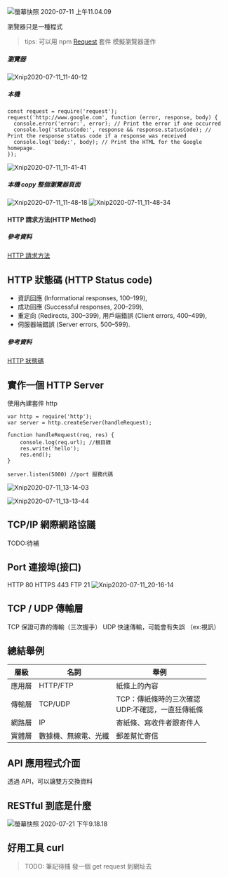 ![螢幕快照 2020-07-11 上午11.04.09](https://i.imgur.com/cLwTq6m.png)

瀏覽器只是一種程式
> tips:
> 可以用 npm [Request](https://www.npmjs.com/package/request) 套件 模擬瀏覽器運作

##### 瀏覽器
![Xnip2020-07-11_11-40-12](https://i.imgur.com/EqCN2Y1.jpg)

##### 本機
```
const request = require('request');
request('http://www.google.com', function (error, response, body) {
  console.error('error:', error); // Print the error if one occurred
  console.log('statusCode:', response && response.statusCode); // Print the response status code if a response was received
  console.log('body:', body); // Print the HTML for the Google homepage.
});
```
![Xnip2020-07-11_11-41-41](https://i.imgur.com/yzb2V5F.jpg)

##### 本機 copy 整個瀏覽器頁面
![Xnip2020-07-11_11-48-18](https://i.imgur.com/kHJjMCh.jpg)
![Xnip2020-07-11_11-48-34](https://i.imgur.com/rPOWn0h.jpg)

#### HTTP 請求方法(HTTP Method)
##### 參考資料
[HTTP 請求方法](https://developer.mozilla.org/zh-TW/docs/Web/HTTP/Methods)

## HTTP 狀態碼 (HTTP Status code)
- 資訊回應 (Informational responses, 100–199),
- 成功回應 (Successful responses, 200–299),
- 重定向 (Redirects, 300–399),
用戶端錯誤 (Client errors, 400–499),
- 伺服器端錯誤 (Server errors, 500–599).

##### 參考資料
[HTTP 狀態碼](https://developer.mozilla.org/zh-TW/docs/Web/HTTP/Status)


## 實作一個 HTTP Server
使用內建套件 http
```
var http = require('http');
var server = http.createServer(handleRequest);

function handleRequest(req, res) {
    console.log(req.url); //根目錄
    res.write('hello');
    res.end();
}

server.listen(5000) //port 服務代碼
```

![Xnip2020-07-11_13-14-03](https://i.imgur.com/Cxa6vJl.jpg)

![Xnip2020-07-11_13-13-44](https://i.imgur.com/kKKIja7.jpg)

## TCP/IP 網際網路協議
TODO:待補

## Port 連接埠(接口)
HTTP 80
HTTPS 443
FTP 21
![Xnip2020-07-11_20-16-14](https://i.imgur.com/V31caX3.jpg)

## TCP / UDP 傳輸層
TCP 保證可靠的傳輸（三次握手）
UDP 快速傳輸，可能會有失誤 （ex:視訊）

## 總結舉例
|層級|名詞|舉例|
|---|---|---|
|應用層|HTTP/FTP|紙條上的內容|
|傳輸層|TCP/UDP|TCP：傳紙條時的三次確認<br> UDP:不確認，一直狂傳紙條|
|網路層|IP|寄紙條、寫收件者跟寄件人|
|實體層|數據機、無線電、光纖|郵差幫忙寄信|
## API 應用程式介面
透過 API，可以讓雙方交換資料

## RESTful 到底是什麼
![螢幕快照 2020-07-21 下午9.18.18](https://i.imgur.com/tWk7dUs.png)


## 好用工具 curl
>TODO: 筆記待捕
發一個 get request 到網址去 
